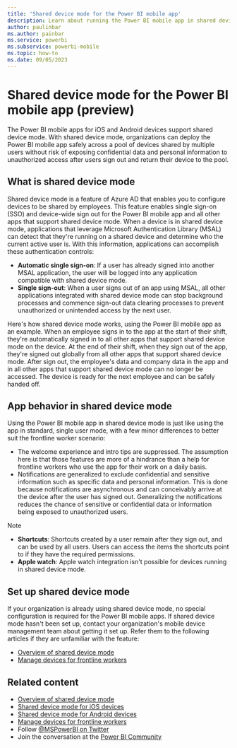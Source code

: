 ```yaml
---
title: 'Shared device mode for the Power BI mobile app'
description: Learn about running the Power BI mobile app in shared device mode to support your organization's frontline workers who use shared devices.
author: paulinbar
ms.author: painbar
ms.service: powerbi
ms.subservice: powerbi-mobile
ms.topic: how-to
ms.date: 09/05/2023
---
```


# Shared device mode for the Power BI mobile app (preview)

The Power BI mobile apps for iOS and Android devices support shared device mode. With shared device mode, organizations can deploy the Power BI mobile app safely across a pool of devices shared by multiple users without risk of exposing confidential data and personal information to unauthorized access after users sign out and return their device to the pool.

## What is shared device mode

Shared device mode is a feature of Azure AD that enables you to configure devices to be shared by employees. This feature enables single sign-on (SSO) and device-wide sign out for the Power BI mobile app and all other apps that support shared device mode. When a device is in shared device mode, applications that leverage Microsoft Authentication Library (MSAL) can detect that they're running on a shared device and determine who the current active user is. With this information, applications can accomplish these authentication controls:

* **Automatic single sign-on**: If a user has already signed into another MSAL application, the user will be logged into any application compatible with shared device mode.
* **Single sign-out**: When a user signs out of an app using MSAL, all other applications integrated with shared device mode can stop background processes and commence sign-out data clearing processes to prevent unauthorized or unintended access by the next user.

Here's how shared device mode works, using the Power BI mobile app as an example. When an employee signs in to the app at the start of their shift, they're automatically signed in to all other apps that support shared device mode on the device. At the end of their shift, when they sign out of the app, they're signed out globally from all other apps that support shared device mode. After sign out, the employee's data and company data in the app and in all other apps that support shared device mode can no longer be accessed. The device is ready for the next employee and can be safely handed off.

## App behavior in shared device mode

Using the Power BI mobile app in shared device mode is just like using the app in standard, single user mode, with a few minor differences to better suit the frontline worker scenario:

* The welcome experience and intro tips are suppressed. The assumption here is that those features are more of a hindrance than a help for frontline workers who use the app for their work on a daily basis. 
* Notifications are generalized to exclude confidential and sensitive information such as specific data and personal information. This is done because notifications are asynchronous and can conceivably arrive at the device after the user has signed out. Generalizing the notifications reduces the chance of sensitive or confidential data or information being exposed to unauthorized users.

> [!NOTE]
> * **Shortcuts**: Shortcuts created by a user remain after they sign out, and can be used by all users. Users can access the items the shortcuts point to if they have the required permissions.
> * **Apple watch**: Apple watch integration isn't possible for devices running in shared device mode.

## Set up shared device mode

If your organization is already using shared device mode, no special configuration is required for the Power BI mobile apps. If shared device mode hasn't been set up, contact your organization's mobile device management team about getting it set up. Refer them to the following articles if they are unfamiliar with the feature:

* [Overview of shared device mode](/azure/active-directory/develop/msal-shared-devices)
* [Manage devices for frontline workers](/microsoft-365/frontline/flw-devices)

## Related content

* [Overview of shared device mode](/azure/active-directory/develop/msal-shared-devices)
* [Shared device mode for iOS devices](/azure/active-directory/develop/msal-ios-shared-devices)
* [Shared device mode for Android devices](/azure/active-directory/develop/msal-android-shared-devices)
* [Manage devices for frontline workers](/microsoft-365/frontline/flw-devices)
* Follow [@MSPowerBI on Twitter](https://twitter.com/MSPowerBI)
* Join the conversation at the [Power BI Community](https://community.powerbi.com/)